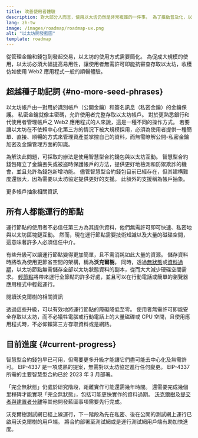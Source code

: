 ```yaml
---
title: 改善使用者體驗
description: 對大部分人而言，使用以太坊仍然是非常複雜的一件事。 為了推動普及化，以太坊必須大幅降低使用門檻 — 使用者必須獲得去中心化、無需許可、抗審查存取以太坊的優勢，同時體驗必須與使用傳統 web2 應用程式一樣順暢。
lang: zh-tw
image: /images/roadmap/roadmap-ux.png
alt: "以太坊開發藍圖"
template: roadmap
---
```


從管理金鑰和錢包到發起交易，以太坊的使用方式需要簡化。 為促成大規模的使用，以太坊必須大幅提高易用性，讓使用者無需許可即能抗審查存取以太坊，收穫仿如使用 Web2 應用程式一般的順暢體驗。

## 超越種子助記詞 {#no-more-seed-phrases}

以太坊帳戶由一對用於識別帳戶（公開金鑰）和簽名訊息（私密金鑰）的金鑰保護。 私密金鑰就像主密碼，允許使用者完整存取以太坊帳戶。 對於更熟悉銀行和代使用者管理帳戶之 Web2 應用程式的人來說，這是一種不同的操作方式。 若要讓以太坊在不依賴中心化第三方的情況下被大規模採用，必須為使用者提供一種簡單、直接、順暢的方式來管理資產並掌控自己的資料，而無需瞭解公開-私密金鑰加密及金鑰管理方面的知識。

為解決此問題，可採取的辦法是使用智慧型合約錢包與以太坊互動。 智慧型合約錢包確立了金鑰丟失或被盜時保護帳戶的方法，提供更好地檢測和防禦欺詐的機會，並且允許為錢包新增功能。 儘管智慧型合約錢包目前已經存在，但其建構難度還很大，因為需要以太坊協定提供更好的支援。 此額外的支援稱為帳戶抽象。

<ButtonLink variant="outline-color" to="/roadmap/account-abstraction/">更多帳戶抽象相關資訊</ButtonLink>

## 所有人都能運行的節點

運行節點的使用者不必信任第三方為其提供資料，他們無需許可即可快速、私密地與以太坊區塊鏈互動。 然而，現在運行節點需要技術知識以及大量的磁碟空間，這意味著許多人必須信任中介。

有些升級可以讓運行節點變得更加簡單，且不需消耗如此大量的資源。 儲存資料時將改為使用更節省空間的架構，稱為**沃克爾樹**。 同時，透過[無狀態](/roadmap/statelessness)或[資料過期](/roadmap/statelessness/#data-expiry)，以太坊節點無需儲存全部以太坊狀態資料的副本，從而大大減少硬碟空間需求。 [輕節點](/developers/docs/nodes-and-clients/light-clients/)將帶來運行全節點的許多好處，並且可以在行動電話或簡單的瀏覽器應用程式中輕鬆運行。

<ButtonLink variant="outline-color" to="/roadmap/verkle-trees/">閱讀沃克爾樹的相關資訊</ButtonLink>

透過這些升級，可以有效地將運行節點的障礙降低至零。 使用者無需許可即能安全存取以太坊，而不必犧牲電腦或行動電話上的大量磁碟或 CPU 空間，且使用應用程式時，不必仰賴第三方存取資料或是網路。

## 目前進度 {#current-progress}

智慧型合約錢包早已可用，但需要更多升級才能讓它們盡可能去中心化及無需許可。 EIP-4337 是一項成熟的提案，無需對以太坊協定進行任何變更。 EIP-4337 所需的主要智慧型合約已於 2023 年 3 月部署。

「完全無狀態」仍處於研究階段，距離實作可能還需幾年時間。 還需要完成幾個里程碑才能實現「完全無狀態」，包括可能更快實作的資料過期。 [沃克爾樹](/roadmap/verkle-trees/)及[提交者與建置者分離](/roadmap/pbs/)等其他開發藍圖事項需要先行完成。

沃克爾樹測試網已經上線運行，下一階段為先在私密、後在公開的測試網上運行已啟用沃克爾樹的用戶端。 將合約部署至測試網或是運行測試網用戶端有助加快進度。
